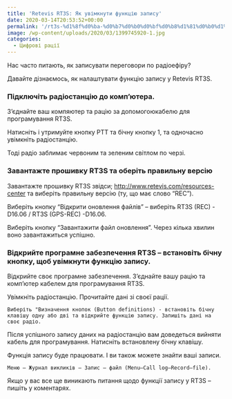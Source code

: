 ```yaml
---
title: 'Retevis RT3S: Як увімкнути функцію запису'
date: 2020-03-14T20:53:52+00:00
permalink: '/rt3s-%d1%8f%d0%ba-%d0%b7%d0%b0%d0%bf%d0%b8%d1%81%d0%b0%d1%82%d0%b8-%d0%bf%d0%b5%d1%80%d0%b5%d0%b3%d0%be%d0%b2%d0%be%d1%80%d0%b8/'
image: /wp-content/uploads/2020/03/1399745920-1.jpg
categories:
  - Цифрові рації
---
```

Нас часто питають, як записувати переговори по радіоефіру?

Давайте дізнаємось, як налаштувати функцію запису у Retevis RT3S.

### Підключіть радіостанцію до комп&#8217;ютера.

З&#8217;єднайте ваш компяютер та рацію за допомогоюкабелю для програмування RT3S.

Натисніть і утримуйте кнопку PTT та бічну кнопку 1, та одночасно увімкніть радіостанцію.

Тоді радіо заблимає червоним та зеленим світлом по черзі.

### Завантажте прошивку RT3S та оберіть правильну версію

Завантажте прошивку RT3S звідси; http://www.retevis.com/resources-center та виберіть правильну версію (ту, що має слово “REC”).

Виберіть кнопку &#8220;Відкрити оновлення файлів&#8221; &#8211; виберіть RT3S (REC) -D16.06 / RT3S (GPS-REC) -D16.06.

Виберіть кнопку &#8220;Завантажити файл оновлення&#8221;. Через кілька хвилин воно завантажиться успішно.

### Відкрийте програмне забезпечення RT3S &#8211; встановіть бічну кнопку, щоб увімкнути функцію запису.

Відкрийте своє програмне забезпечення. З&#8217;єднайте вашу рацію та комп&#8217;ютер кабелем для програмування RT3S.

Увімкніть радіостанцію. Прочитайте дані зі своєї рації.

```
Виберіть "Визначення кнопок (Button definitions) - встановіть бічну клавішу одну або дві та відкрийте функцію запису. Запишіть дані на своє радіо.
```

Після успішного запису даних на радіостанцію вам доведеться вийняти кабель для програмування. Натисніть встановлену бічну клавішу.

Функція запису буде працювати. І ви також можете знайти ваші записи. 

```
Меню – Журнал викликів – Запис – файл (Menu–Call log–Record–file).
```

Якщо у вас все ще виникають питання щодо функції запису у RT3S &#8211; пишіть у коментарях.